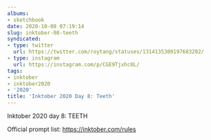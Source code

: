 ```yaml
---
albums:
- sketchbook
date: 2020-10-08 07:19:14
slug: inktober-08-teeth
syndicated:
- type: twitter
  url: https://twitter.com/roytang/statuses/1314135300197683202/
- type: instagram
  url: https://instagram.com/p/CGE9Tjxhc8L/
tags:
- inktober
- inktober2020
- '2020'
title: 'Inktober 2020 Day 8: Teeth'
---
```


Inktober 2020 day 8: TEETH

Official prompt list: https://inktober.com/rules